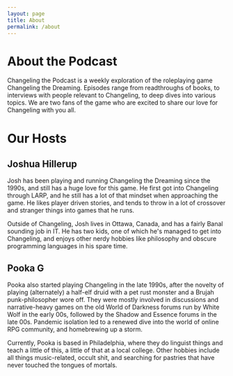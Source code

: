 ```yaml
---
layout: page
title: About
permalink: /about
---
```


# About the Podcast

Changeling the Podcast is a weekly exploration of the roleplaying game Changeling the Dreaming. Episodes range from readthroughs of books, to interviews with people relevant to Changeling, to deep dives into various topics. We are two fans of the game who are excited to share our love for Changeling with you all.

# Our Hosts

## Joshua Hillerup

Josh has been playing and running Changeling the Dreaming since the 1990s, and still has a huge love for this game. He first got into Changeling through LARP, and he still has a lot of that mindset when approaching the game. He likes player driven stories, and tends to throw in a lot of crossover and stranger things into games that he runs.

Outside of Changeling, Josh lives in Ottawa, Canada, and has a fairly Banal sounding job in IT. He has two kids, one of which he's managed to get into Changeling, and enjoys other nerdy hobbies like philosophy and obscure programming languages in his spare time.

## Pooka G

Pooka also started playing Changeling in the late 1990s, after the novelty of playing (alternately) a half-elf druid with a pet rust monster and a Brujah punk-philosopher wore off. They were mostly involved in discussions and narrative-heavy games on the old World of Darkness forums run by White Wolf in the early 00s, followed by the Shadow and Essence forums in the late 00s. Pandemic isolation led to a renewed dive into the world of online RPG community, and homebrewing up a storm.

Currently, Pooka is based in Philadelphia, where they do linguist things and teach a little of this, a little of that at a local college. Other hobbies include all things music-related, occult shit, and searching for pastries that have never touched the tongues of mortals.
